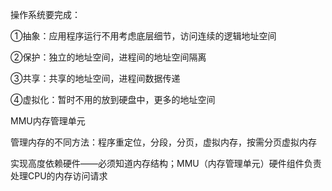 操作系统要完成：

①抽象：应用程序运行不用考虑底层细节，访问连续的逻辑地址空间

②保护：独立的地址空间，进程间的地址空间隔离

③共享：共享的地址空间，进程间数据传递

④虚拟化：暂时不用的放到硬盘中，更多的地址空间



MMU内存管理单元

管理内存的不同方法：程序重定位，分段，分页，虚拟内存，按需分页虚拟内存

实现高度依赖硬件——必须知道内存结构；MMU（内存管理单元）硬件组件负责处理CPU的内存访问请求

